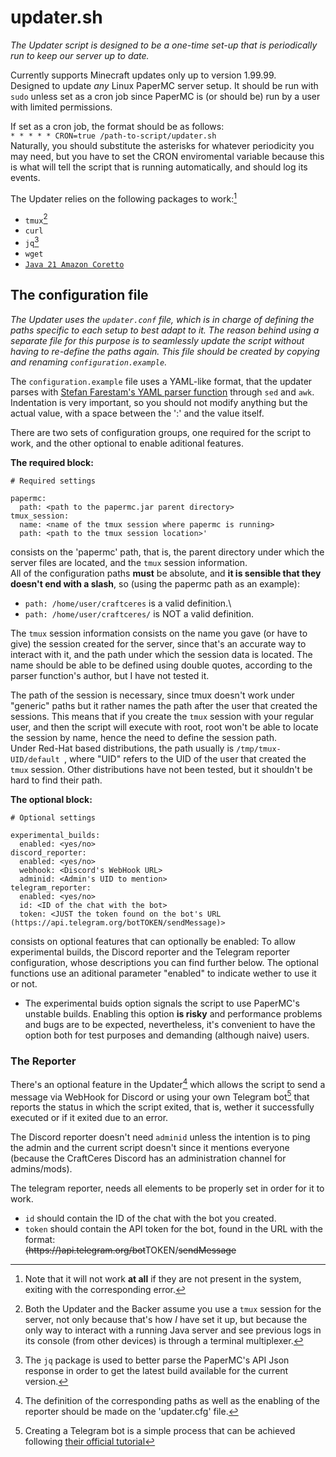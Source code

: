 # updater.sh

_The Updater script is designed to be a one-time set-up that is periodically run to keep our server up to date._

Currently supports Minecraft updates only up to version 1.99.99.\
Designed to update _any_ Linux PaperMC server setup. It should be run with `sudo` unless set as a cron job since PaperMC is (or should be) run by a user with limited permissions.

If set as a cron job, the format should be as follows:\
`* * * * * CRON=true /path-to-script/updater.sh`\
Naturally, you should substitute the asterisks for whatever periodicity you may need, but you have to set the CRON enviromental variable because this is what will tell the script that is running automatically, and should log its events.

The Updater relies on the following packages to work:[^1]

 - `tmux`[^2]
 - `curl`
 - `jq`[^3]
 - `wget`
 - [`Java 21 Amazon Coretto`](https://docs.aws.amazon.com/corretto/latest/corretto-21-ug/downloads-list.html)

[^1]:Note that it will not work **at all** if they are not present in the system, exiting with the corresponding error.
[^2]:Both the Updater and the Backer assume you use a `tmux` session for the server, not only because that's how _I_ have set it up, but because the only way to interact with a running Java server and see previous logs in its console (from other devices) is through a terminal multiplexer.
[^3]:The `jq` package is used to better parse the PaperMC's API Json response in order to get the latest build available for the current version.


## The configuration file

*The Updater uses the `updater.conf` file, which is in charge of defining the paths specific to each setup to best adapt to it. The reason behind using a separate file for this purpose is to seamlessly update the script without having to re-define the paths again. This file should be created by copying and renaming `configuration.example`.*

The `configuration.example` file uses a YAML-like format, that the updater parses with [Stefan Farestam's YAML parser function](https://stackoverflow.com/questions/5014632/how-can-i-parse-a-yaml-file-from-a-linux-shell-script/21189044#21189044) through `sed` and `awk`.
Indentation is very important, so you should not modify anything but the actual value, with a space between the ':' and the value itself.

There are two sets of configuration groups, one required for the script to work, and the other optional to enable aditional features.

**The required block:**
```
# Required settings

papermc:  
  path: <path to the papermc.jar parent directory>
tmux_session:
  name: <name of the tmux session where papermc is running>
  path: <path to the tmux session location>'
```
consists on the 'papermc' path, that is, the parent directory under which the server files are located, and the `tmux` session information.\
All of the configuration paths **must** be absolute, and **it is sensible that they doesn't end with a slash**, so (using the papermc path as an example):

 - `path: /home/user/craftceres` is a valid definition.\
 - `path: /home/user/craftceres/` is NOT a valid definition.

The `tmux` session information consists on the name you gave (or have to give) the session created for the server, since that's an accurate way to interact with it, and the path under which the session data is located. The name should be able to be defined using double quotes, according to the parser function's author, but I have not tested it.

The path of the session is necessary, since tmux doesn't work under "generic" paths but it rather names the path after the user that created the sessions. This means that if you create the `tmux` session with your regular user, and then the script will execute with root, root won't be able to locate the session by name, hence the need to define the session path.\
Under Red-Hat based distributions, the path usually is `/tmp/tmux-UID/default `, where "UID" refers to the UID of the user that created the `tmux` session. Other distributions have not been tested, but it shouldn't be hard to find their path.

**The optional block:**
```
# Optional settings

experimental_builds:
  enabled: <yes/no>
discord_reporter:
  enabled: <yes/no>
  webhook: <Discord's WebHook URL>
  adminid: <Admin's UID to mention>
telegram_reporter:
  enabled: <yes/no>
  id: <ID of the chat with the bot>
  token: <JUST the token found on the bot's URL (https://api.telegram.org/botTOKEN/sendMessage)>
```
consists on optional features that can optionally be enabled: To allow experimental builds, the Discord reporter and the Telegram reporter configuration, whose descriptions you can find further below. The optional functions use an aditional parameter "enabled" to indicate wether to use it or not.

- The experimental buids option signals the script to use PaperMC's unstable builds. Enabling this option __is risky__ and performance problems and bugs are to be expected, nevertheless, it's convenient to have the option both for test purposes and demanding (although naive) users.

### The Reporter

There's an optional feature in the Updater[^4] which allows the script to send a message via WebHook for Discord or using your own Telegram bot[^5] that reports the status in which the script exited, that is, wether it successfully executed or if it exited due to an error.

The Discord reporter doesn't need `adminid` unless the intention is to ping the admin and the current script doesn't since it mentions everyone (because the CraftCeres Discord has an administration channel for admins/mods). 

The telegram reporter, needs all elements to be properly set in order for it to work.

- `id` should contain the ID of the chat with the bot you created.
- `token` should contain the API token for the bot, found in the URL with the format:\
~~(https://)api.telegram.org/bot~~TOKEN/~~sendMessage~~

[^4]:The definition of the corresponding paths as well as the enabling of the reporter should be made on the 'updater.cfg' file.
[^5]:Creating a Telegram bot is a simple process that can be achieved following [their official tutorial](https://core.telegram.org/bots/tutorial)
